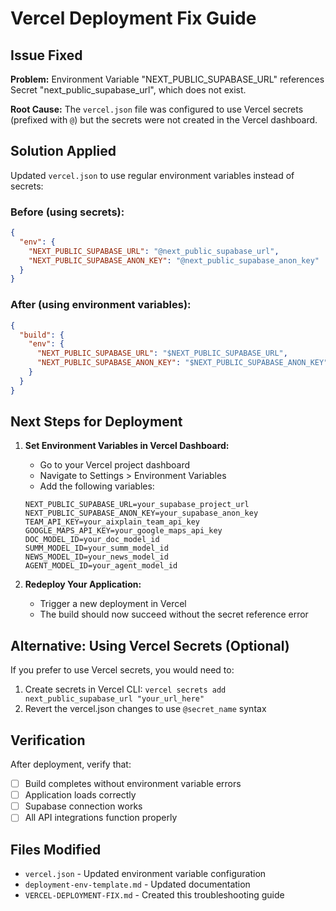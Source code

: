 # Vercel Deployment Fix Guide

## Issue Fixed
**Problem:** Environment Variable "NEXT_PUBLIC_SUPABASE_URL" references Secret "next_public_supabase_url", which does not exist.

**Root Cause:** The `vercel.json` file was configured to use Vercel secrets (prefixed with `@`) but the secrets were not created in the Vercel dashboard.

## Solution Applied
Updated `vercel.json` to use regular environment variables instead of secrets:

### Before (using secrets):
```json
{
  "env": {
    "NEXT_PUBLIC_SUPABASE_URL": "@next_public_supabase_url",
    "NEXT_PUBLIC_SUPABASE_ANON_KEY": "@next_public_supabase_anon_key"
  }
}
```

### After (using environment variables):
```json
{
  "build": {
    "env": {
      "NEXT_PUBLIC_SUPABASE_URL": "$NEXT_PUBLIC_SUPABASE_URL",
      "NEXT_PUBLIC_SUPABASE_ANON_KEY": "$NEXT_PUBLIC_SUPABASE_ANON_KEY"
    }
  }
}
```

## Next Steps for Deployment

1. **Set Environment Variables in Vercel Dashboard:**
   - Go to your Vercel project dashboard
   - Navigate to Settings > Environment Variables
   - Add the following variables:

   ```
   NEXT_PUBLIC_SUPABASE_URL=your_supabase_project_url
   NEXT_PUBLIC_SUPABASE_ANON_KEY=your_supabase_anon_key
   TEAM_API_KEY=your_aixplain_team_api_key
   GOOGLE_MAPS_API_KEY=your_google_maps_api_key
   DOC_MODEL_ID=your_doc_model_id
   SUMM_MODEL_ID=your_summ_model_id
   NEWS_MODEL_ID=your_news_model_id
   AGENT_MODEL_ID=your_agent_model_id
   ```

2. **Redeploy Your Application:**
   - Trigger a new deployment in Vercel
   - The build should now succeed without the secret reference error

## Alternative: Using Vercel Secrets (Optional)
If you prefer to use Vercel secrets, you would need to:
1. Create secrets in Vercel CLI: `vercel secrets add next_public_supabase_url "your_url_here"`
2. Revert the vercel.json changes to use `@secret_name` syntax

## Verification
After deployment, verify that:
- [ ] Build completes without environment variable errors
- [ ] Application loads correctly
- [ ] Supabase connection works
- [ ] All API integrations function properly

## Files Modified
- `vercel.json` - Updated environment variable configuration
- `deployment-env-template.md` - Updated documentation
- `VERCEL-DEPLOYMENT-FIX.md` - Created this troubleshooting guide
